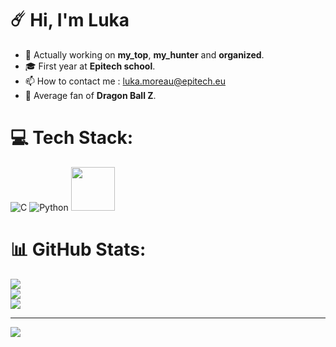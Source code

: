 # :comet: Hi, I'm Luka
- 🔭 Actually working on __my_top__, __my_hunter__ and __organized__.
- 🎓 First year at __Epitech school__.
- 📫 How to contact me : luka.moreau@epitech.eu
- 🐉 Average fan of __Dragon Ball Z__.


# 💻 Tech Stack:
![C](https://img.shields.io/badge/c-%2300599C.svg?style=for-the-badge&logo=c&logoColor=white) 
![Python](https://img.shields.io/badge/python-3670A0?style=for-the-badge&logo=python&logoColor=ffdd54)
<a href="https://www.kali.org">
  <img src="https://img.shields.io/badge/Kali-white?logo=kalilinux&logoColor=white&color=black" style="width: 70px;">
</a>

# 📊 GitHub Stats:
![](https://github-readme-stats.vercel.app/api?username=tojikoo&theme=dark&hide_border=false&include_all_commits=false&count_private=false)<br/>
![](https://github-readme-streak-stats.herokuapp.com/?user=tojikoo&theme=dark&hide_border=false)<br/>
![](https://github-readme-stats.vercel.app/api/top-langs/?username=tojikoo&theme=dark&hide_border=false&include_all_commits=false&count_private=true&layout=compact)

---
[![](https://visitcount.itsvg.in/api?id=tojikoo&icon=0&color=0)](https://visitcount.itsvg.in)

<!-- Proudly created with GPRM ( https://gprm.itsvg.in ) -->
